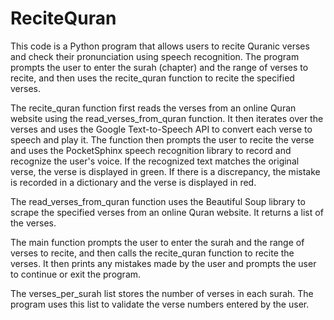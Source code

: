 # ReciteQuran
This code is a Python program that allows users to recite Quranic verses and check their pronunciation using speech recognition. The program prompts the user to enter the surah (chapter) and the range of verses to recite, and then uses the recite_quran function to recite the specified verses.

The recite_quran function first reads the verses from an online Quran website using the read_verses_from_quran function. It then iterates over the verses and uses the Google Text-to-Speech API to convert each verse to speech and play it. The function then prompts the user to recite the verse and uses the PocketSphinx speech recognition library to record and recognize the user's voice. If the recognized text matches the original verse, the verse is displayed in green. If there is a discrepancy, the mistake is recorded in a dictionary and the verse is displayed in red.

The read_verses_from_quran function uses the Beautiful Soup library to scrape the specified verses from an online Quran website. It returns a list of the verses.

The main function prompts the user to enter the surah and the range of verses to recite, and then calls the recite_quran function to recite the verses. It then prints any mistakes made by the user and prompts the user to continue or exit the program.

The verses_per_surah list stores the number of verses in each surah. The program uses this list to validate the verse numbers entered by the user.
